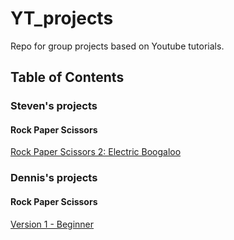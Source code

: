 # YT_projects
Repo for group projects based on Youtube tutorials.

## Table of Contents

### Steven's projects

#### Rock Paper Scissors

[Rock Paper Scissors 2: Electric Boogaloo](https://dennis-nichols.github.io/yt_group_projects/RPS2_SR)

### Dennis's projects

#### Rock Paper Scissors

[Version 1 - Beginner](https://dennis-nichols.github.io/yt_group_projects/rps1_dn)
